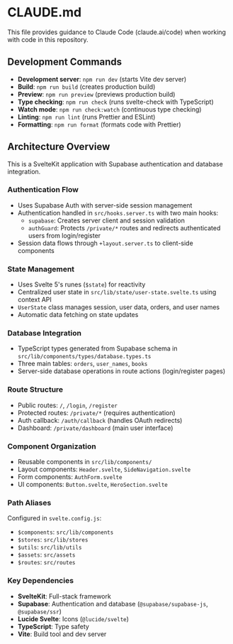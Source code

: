 # CLAUDE.md

This file provides guidance to Claude Code (claude.ai/code) when working with code in this repository.

## Development Commands

- **Development server**: `npm run dev` (starts Vite dev server)
- **Build**: `npm run build` (creates production build)
- **Preview**: `npm run preview` (previews production build)
- **Type checking**: `npm run check` (runs svelte-check with TypeScript)
- **Watch mode**: `npm run check:watch` (continuous type checking)
- **Linting**: `npm run lint` (runs Prettier and ESLint)
- **Formatting**: `npm run format` (formats code with Prettier)

## Architecture Overview

This is a SvelteKit application with Supabase authentication and database integration.

### Authentication Flow
- Uses Supabase Auth with server-side session management
- Authentication handled in `src/hooks.server.ts` with two main hooks:
  - `supabase`: Creates server client and session validation
  - `authGuard`: Protects `/private/*` routes and redirects authenticated users from login/register
- Session data flows through `+layout.server.ts` to client-side components

### State Management
- Uses Svelte 5's runes (`$state`) for reactivity
- Centralized user state in `src/lib/state/user-state.svelte.ts` using context API
- `UserState` class manages session, user data, orders, and user names
- Automatic data fetching on state updates

### Database Integration
- TypeScript types generated from Supabase schema in `src/lib/components/types/database.types.ts`
- Three main tables: `orders`, `user_names`, `books`
- Server-side database operations in route actions (login/register pages)

### Route Structure
- Public routes: `/`, `/login`, `/register`
- Protected routes: `/private/*` (requires authentication)
- Auth callback: `/auth/callback` (handles OAuth redirects)
- Dashboard: `/private/dashboard` (main user interface)

### Component Organization
- Reusable components in `src/lib/components/`
- Layout components: `Header.svelte`, `SideNavigation.svelte`
- Form components: `AuthForm.svelte`
- UI components: `Button.svelte`, `HeroSection.svelte`

### Path Aliases
Configured in `svelte.config.js`:
- `$components`: `src/lib/components`
- `$stores`: `src/lib/stores`
- `$utils`: `src/lib/utils`
- `$assets`: `src/assets`
- `$routes`: `src/routes`

### Key Dependencies
- **SvelteKit**: Full-stack framework
- **Supabase**: Authentication and database (`@supabase/supabase-js`, `@supabase/ssr`)
- **Lucide Svelte**: Icons (`@lucide/svelte`)
- **TypeScript**: Type safety
- **Vite**: Build tool and dev server